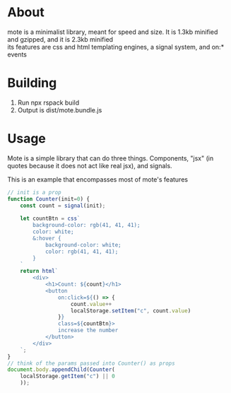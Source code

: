 # About 
mote is a minimalist library, meant for speed and size. It is 1.3kb minified and gzipped, and it is 2.3kb minified       
its features are css and html templating engines, a signal system, and on:* events 

# Building 
1. Run npx rspack build
2. Output is dist/mote.bundle.js

# Usage 
Mote is a simple library that can do three things. Components, "jsx" (in quotes because it does not act like real jsx), and signals.      

This is an example that encompasses most of mote's features   
```js
// init is a prop
function Counter(init=0) {    
    const count = signal(init);   
                
    let countBtn = css`   
        background-color: rgb(41, 41, 41);   
        color: white;   
        &:hover {    
            background-color: white;     
            color: rgb(41, 41, 41);    
        }    
    `    
    return html`    
        <div>    
            <h1>Count: ${count}</h1>     
            <button       
                on:click=${() => {
                    count.value++
                    localStorage.setItem("c", count.value)
                }}   
                class=${countBtn}>    
                increase the number     
            </button>    
        </div>    
    `;    
}    
// think of the params passed into Counter() as props
document.body.appendChild(Counter(
    localStorage.getItem("c") || 0
    ));
```
